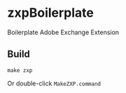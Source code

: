 # zxpBoilerplate

Boilerplate Adobe Exchange Extension

## Build

    make zxp

Or double-click `MakeZXP.command`
